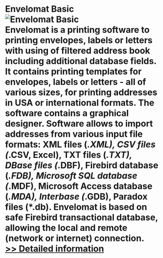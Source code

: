 # Envelomat Basic<br />![Envelomat Basic](https://mycommerce.akamaized.net/api/pimages/P300538207/BIG/300538207.JPG)<br />Envelomat is a printing software to printing envelopes, labels or letters with using of filtered address book including additional database fields. It contains printing templates for envelopes, labels or letters - all of various sizes, for printing addresses in USA or international formats. The software contains a graphical designer. Software allows to import addresses from various input file formats: XML files (*.XML), CSV files (*.CSV, Excel), TXT files (*.TXT), DBase files (*.DBF), Firebird database (*.FDB), Microsoft SQL database (*.MDF), Microsoft Access database (*.MDA), Interbase (*.GDB), Paradox files (*.db). Envelomat is based on safe Firebird transactional database, allowing the local and remote (network or internet) connection.<br />[>> Detailed information](https://secure.shareit.com/shareit/product.html?productid=300538207&affiliateid=200057808)